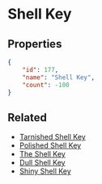 # Shell Key

<no description available>

## Properties

```json
{
    "id": 177,
    "name": "Shell Key",
    "count": -100
}
```

## Related

- [Tarnished Shell Key](../items/4890-tarnished-shell-key.md)
- [Polished Shell Key](../items/4898-polished-shell-key.md)
- [The Shell Key](../items/4906-the-shell-key.md)
- [Dull Shell Key](../items/5065-dull-shell-key.md)
- [Shiny Shell Key](../items/5073-shiny-shell-key.md)


